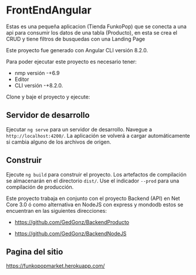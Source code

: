 # FrontEndAngular

Estas es una pequeña aplicacion (Tienda FunkoPop) que se conecta a una api para consumir los datos de una tabla (Producto), en esta se crea el CRUD y tiene filtros de busquedas con una Landing Page

Este proyecto fue generado con Angular CLI versión 8.2.0.

Para poder ejecutar este proyecto es necesario tener:

+ nmp versión -+6.9 <br>
+ Editor <br>
+ CLI versión -+8.2.0.<br>

Clone y baje el proyecto y ejecute:

## Servidor de desarrollo

Ejecutar `ng serve` para un servidor de desarrollo. Navegue a `http://localhost:4200/`. La aplicación se volverá a cargar automáticamente si cambia alguno de los archivos de origen.

## Construir

Ejecute `ng build` para construir el proyecto. Los artefactos de compilación se almacenarán en el directorio `dist/`. Use el indicador `--prod` para una compilación de producción.

Este proyecto trabaja en conjunto con el proyecto Backend (API) en Net Core 3.0 ó como alternativa en NodeJS con express y mondodb estos se encuentran en las siguientes direcciones:

+ https://github.com/GedGonz/BackendProducto

+ https://github.com/GedGonz/BackendNodeJS


## Pagina del sitio

https://funkopopmarket.herokuapp.com/

